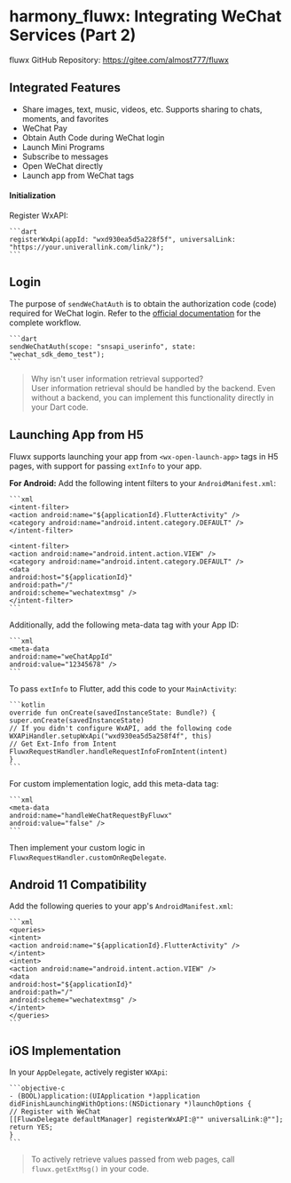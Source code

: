 # harmony_fluwx: Integrating WeChat Services (Part 2)

fluwx GitHub Repository: https://gitee.com/almost777/fluwx

## Integrated Features

- Share images, text, music, videos, etc. Supports sharing to chats, moments, and favorites
- WeChat Pay
- Obtain Auth Code during WeChat login
- Launch Mini Programs
- Subscribe to messages
- Open WeChat directly
- Launch app from WeChat tags

#### Initialization

Register WxAPI:

    ```dart
    registerWxApi(appId: "wxd930ea5d5a228f5f", universalLink: "https://your.univerallink.com/link/");
    ```

## Login

The purpose of `sendWeChatAuth` is to obtain the authorization code (code) required for WeChat login. Refer to the [official documentation](https://developers.weixin.qq.com/doc/oplatform/Mobile_App/WeChat_Login/Development_Guide.html) for the complete workflow.

    ```dart
    sendWeChatAuth(scope: "snsapi_userinfo", state: "wechat_sdk_demo_test");
    ```

> Why isn't user information retrieval supported?  
> User information retrieval should be handled by the backend. Even without a backend, you can implement this functionality directly in your Dart code.

## Launching App from H5
Fluwx supports launching your app from `<wx-open-launch-app>` tags in H5 pages, with support for passing `extInfo` to your app.

**For Android:** Add the following intent filters to your `AndroidManifest.xml`:

    ```xml
    <intent-filter>
    <action android:name="${applicationId}.FlutterActivity" />
    <category android:name="android.intent.category.DEFAULT" />
    </intent-filter>
    
    <intent-filter>
    <action android:name="android.intent.action.VIEW" />
    <category android:name="android.intent.category.DEFAULT" />
    <data
    android:host="${applicationId}"
    android:path="/"
    android:scheme="wechatextmsg" />
    </intent-filter>
    ```

Additionally, add the following meta-data tag with your App ID:

    ```xml
    <meta-data
    android:name="weChatAppId"
    android:value="12345678" />
    ```

To pass `extInfo` to Flutter, add this code to your `MainActivity`:

    ```kotlin
    override fun onCreate(savedInstanceState: Bundle?) {
    super.onCreate(savedInstanceState)
    // If you didn't configure WxAPI, add the following code
    WXAPiHandler.setupWxApi("wxd930ea5d5a258f4f", this)
    // Get Ext-Info from Intent
    FluwxRequestHandler.handleRequestInfoFromIntent(intent)
    }
    ```

For custom implementation logic, add this meta-data tag:
    
    ```xml
    <meta-data
    android:name="handleWeChatRequestByFluwx"
    android:value="false" />
    ```

Then implement your custom logic in `FluwxRequestHandler.customOnReqDelegate`.

## Android 11 Compatibility
Add the following queries to your app's `AndroidManifest.xml`:

    ```xml
    <queries>
    <intent>
    <action android:name="${applicationId}.FlutterActivity" />
    </intent>
    <intent>
    <action android:name="android.intent.action.VIEW" />
    <data
    android:host="${applicationId}"
    android:path="/"
    android:scheme="wechatextmsg" />
    </intent>
    </queries>
    ```

## iOS Implementation
In your `AppDelegate`, actively register `WXApi`:

    ```objective-c
    - (BOOL)application:(UIApplication *)application didFinishLaunchingWithOptions:(NSDictionary *)launchOptions {
    // Register with WeChat
    [[FluwxDelegate defaultManager] registerWxAPI:@"" universalLink:@""];
    return YES;
    }
    ```

> To actively retrieve values passed from web pages, call `fluwx.getExtMsg()` in your code.